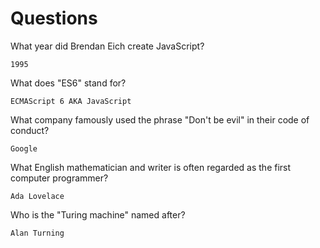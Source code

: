 # Questions

What year did Brendan Eich create JavaScript?

```
1995
```

What does "ES6" stand for?

```
ECMAScript 6 AKA JavaScript
```

What company famously used the phrase "Don't be evil" in their code of conduct?

```
Google
```

What English mathematician and writer is often regarded as the first computer programmer?

```
Ada Lovelace
```

Who is the "Turing machine" named after?

```
Alan Turning
```
